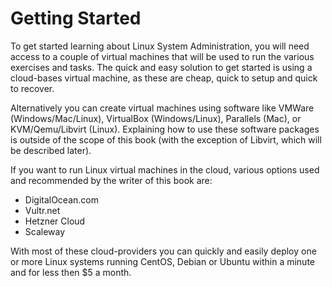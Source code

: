 # Getting Started

To get started learning about Linux System Administration, you will need access to a couple of virtual machines that will be used to run the various exercises and tasks. The quick and easy solution to get started is using a cloud-bases virtual machine, as these are cheap, quick to setup and quick to recover.

Alternatively you can create virtual machines using software like VMWare (Windows/Mac/Linux), VirtualBox (Windows/Linux), Parallels (Mac), or KVM/Qemu/Libvirt (Linux). Explaining how to use these software packages is outside of the scope of this book (with the exception of Libvirt, which will be described later).

If you want to run Linux virtual machines in the cloud, various options used and recommended  by the writer of this book are:

- DigitalOcean.com
- Vultr.net
- Hetzner Cloud
- Scaleway

With most of these cloud-providers you can quickly and easily deploy one or more Linux systems running CentOS, Debian or Ubuntu within a minute and for less then $5 a month.
